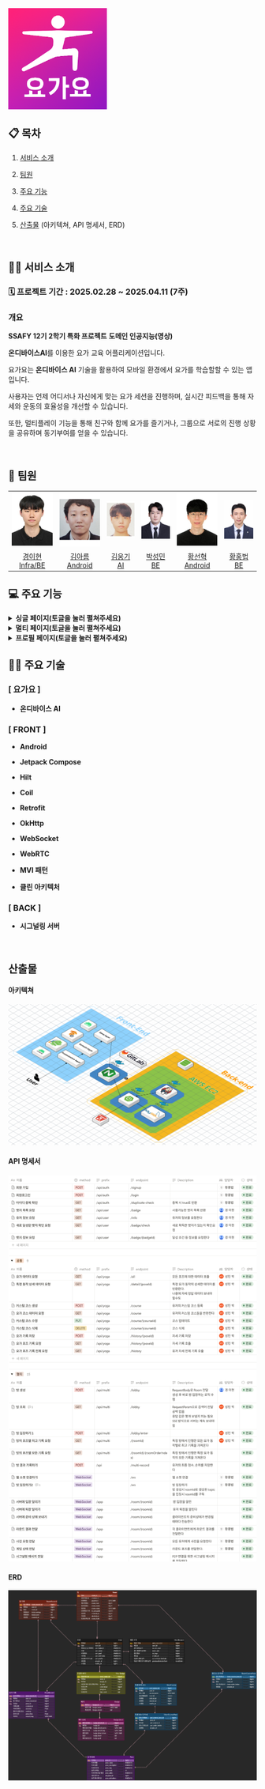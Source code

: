 <img src="README/앱아이콘.png" alt="앱아이콘" width="200" />
<br />

## 📋 목차

1. [서비스 소개](#-서비스-소개)
2. [팀원](#-팀원)
3. [주요 기능](#-주요-기능)
4. [주요 기술](#-주요-기술)
5. [산출물](#-산출물) (아키텍쳐, API 명세서, ERD)
   
   <br />

## 🧘🏻 서비스 소개

### 🗓️ 프로젝트 기간 : 2025.02.28 ~ 2025.04.11 (7주)

</aside>

### 개요

**SSAFY 12기 2학기 특화 프로젝트**
**도메인 인공지능(영상)**

 **온디바이스AI**를 이용한 요가 교육 어플리케이션입니다.

요가요는 **온디바이스 AI** 기술을 활용하여 모바일 환경에서 요가를 학습할할 수 있는 앱입니다. 

사용자는 언제 어디서나 자신에게 맞는 요가 세션을 진행하며, 실시간 피드백을 통해 자세와 운동의 효율성을 개선할 수 있습니다. 

또한, 멀티플레이 기능을 통해 친구와 함께 요가를 즐기거나, 그룹으로 서로의 진행 상황을 공유하며 동기부여를 얻을 수 있습니다. 

<br />

## 🤝 팀원

<table>
  <tr>
    <td align="center" width="150px">
      <a href="" target="_blank">
        <img src="README/경이현.jpg" alt="경이현 프로필" />
      </a>
    </td>
    <td align="center" width="150px">
      <a href="" target="_blank">
        <img src="README/김아름.jpg" alt="김아름 프로필" />
      </a>
    </td>
    <td align="center" width="150px">
      <a href="" target="_blank">
        <img src="README/김웅기.jpg" alt="김웅기 프로필" />
      </a>
    </td>
    <td align="center" width="150px">
      <a href="" target="_blank">
        <img src="README/박성민.jpg" alt="박성민 프로필" />
      </a>
    </td>
    <td align="center" width="150px">
      <a href="" target="_blank">
        <img src="README/황선혁.jpg" alt="황선혁 프로필" />
      </a>
    </td>
    <td align="center" width="150px">
      <a href="" target="_blank">
        <img src="README/황홍법.jpg" alt="황홍법 프로필" />
      </a>
    </td>
  </tr>
  <tr>
    <td align="center">
      <a href="" target="_blank">
        경이현<br />Infra/BE
      </a>
    </td>
    <td align="center">
      <a href="" target="_blank">
        김아름<br />Android
      </a>
    </td>
    <td align="center">
      <a href="" target="_blank">
        김웅기<br />AI
      </a>
    </td>
    <td align="center">
      <a href="" target="_blank">
        박성민<br />BE
      </a>
    </td>
    <td align="center">
      <a href="" target="_blank">
        황선혁<br />Android
      </a>
    </td>
    <td align="center">
      <a href="">
        황홍법<br />BE
      </a>
    </td>
  </tr>
</table>

## 💻 주요 기능

<details>
<summary><strong>싱글 페이지(토글을 눌러 펼쳐주세요)</strong></summary>
<br>

<table align="center" width="100%">
  <tr>
    <th align="center" width="33%">메인</th>
    <th align="center" width="33%">코스 추가하기</th>
    <th align="center" width="33%">코스 시작하기</th>
  </tr>
  <tr>
    <td align="center"><img height="400" alt="싱글 메인페이지" src="README/싱글_메인페이지.png" ></td>
    <td align="center"><img height="400" alt="코스 추가하는 다이얼로그" src="README/코스추가_다이얼로그.png"></td>
    <td align="center"><img height="400" alt="코스 입장 확인하는 다이얼로그" src="README/코스시작확인_다이얼로그.png"></td>
  </tr>
  <tr>
    <td align="center">싱글 메인 페이지입니다. 코스를 선택할 수 있습니다.</td>
    <td align="center">코스를 추가하는 다이얼로그입니다.</td>
    <td align="center">코스시작작을 확인하는 다이얼로그입니다.</td>
  </tr>
</table>

<table align="center" width="100%">
  <tr>
    <th align="center" width="50%">요가 설명 화면</th>
    <th align="center" width="50%">플레이 화면</th>
  </tr>
   <tr>
    <td align="center"><img height="100" alt="요가 동작을 설명하는 화면" src="README/싱글_요가_설명.png" ></td>
    <td align="center"><img height="100" alt="요가를 하면서 피드백을 받는 화면" src="README/싱글_플레이화면.jpg"></td>
  </tr>
  <tr>
    <td align="center">수행할 요가 동작을 설명하는 화면입니다.</td>
    <td align="center">요가를 하는 화면입니다. 사용자에게 실시간 피드백을 제공합니다.</td>
  </tr>
  </table>

<table align="center" width="100%">
   <tr>
    <th align="center" width="50%">결과 화면</th>
    <th align="center" width="50%">결과 상세 화면</th>
  </tr>
  <tr>
    <td align="center"><img height="400" alt="코스 결과 화면" src="README/싱글_코스결과화면.jpg"></td>
    <td align="center"><img height="400" alt="코스 상세 결과 화면" src="README/싱글_결과상세화면.jpg"></td>
  </tr>
    <td align="center">코스 결과 화면입니다. 사용자의 요가 사진을 보여줍니다.</td>
    <td align="center">동작 상세 화면입니다. 요가 사진을 다운로드 받을 수 있습니다.</td>
  </tr>
</table>

</details>

<details>
<summary><strong>멀티 페이지(토글을 눌러 펼쳐주세요)</strong></summary>
<br>

<table align="center" width="100%">
  <tr>
    <th align="center" width="25%">멀티 로비 화면</th>
    <th align="center" width="25%">방 생성 다이얼로그</th>
    <th align="center" width="25%">코스 생성 다이얼로그</th>
    <th align="center" width="25%">방 입장 다이얼로그</th>
  </tr>
  <tr>
    <td align="center"><img height="400" alt="로비 화면" src="README/멀티_로비화면.png"></td>
    <td align="center"><img height="400" alt="방 생성 다이얼로그" src="README/멀티_방생성_화면.png"></td>
    <td align="center"><img height="400" alt="코스 생성 다이얼로그" src="README/멀티_코스생성_화면.png"></td>
    <td align="center"><img height="400" alt="방 입장 다이얼로그" src="README/멀티_방입장_다이얼로그.jpg"></td>
  </tr>
  <tr>
    <td align="center">멀티 로비화면입니다. 방 목록을 확인할 수 있습니다.</td>
    <td align="center">방 생성 다이얼로그입니다. 코스를 선택할 수 있습니다</td>
    <td align="center">임시 코스 생성 다이얼로그 입니다.</td>
    <td align="center">방 입장 다이얼로그입니다.</td>
  </tr>
</table>

<table align="center" width="100%">
  <tr>
    <th align="center" width="33%">대기 화면</th>
    <th align="center" width="33%">플레이 화면</th>
    <th align="center" width="33%">요가 결과 화면</th>
  </tr>
  <tr>
    <td align="center"><img height="100" alt="대기 화면" src="README/멀티_대기화면.jpg"></td>
    <td align="center"><img height="100" alt="플레이 화면" src="README/멀티_플레이화면.jpg"></td>
    <td align="center"><img height="100" alt="요가 결과 화면" src="README/멀티_라운드결과화면.jpg"></td>
  </tr>
  <tr>
    <td align="center">시작 전 대기하는 화면입니다. 모든 유저들이 준비되면 시작됩니다.</td>
    <td align="center">플레이 화면입니다. 실시간 피드백을 받을 수 있습니다</td>
    <td align="center">이번 동작에 대한 다른 유저들의 점수와 최고 점수 유저의 사진을 볼 수 있습니다.</td>
  </tr>
</table>

<table align="center" width="100%">
  <tr>
    <th align="center" width="33%">최종 결과 화면</th>
    <th align="center" width="33%">종합 갤러리 화면</th>
    <th align="center" width="33%">상세 갤러리 화면</th>
  </tr>
  <tr>
    <td align="center"><img height="400" alt="최종 순위 화면" src="README/멀티_최종결과화면.jpg"></td>
    <td align="center"><img height="400" alt="종합 갤러리" src="README/멀티_종합갤러리화면.jpg"></td>
    <td align="center"><img height="400" alt="동작별 갤러리" src="README/멀티_개별갤러리화면.jpg"></td>
  </tr>
  <tr>
    <td align="center">최종 순위를 표시하는 화면입니다.</td>
    <td align="center">요가 별 최고 점수 유저의 사진을 보여주는 화면입니다.</td>
    <td align="center">특정 동작의 모든 유저의 사진을 보여주는 화면입니다다.</td>
  </tr>
</table>

</details>

<details>
<summary><strong>프로필 페이지(토글을 눌러 펼쳐주세요)</strong></summary>
<br>

<table align="center" width="100%">
  <tr>
    <th align="center" width="25%">프로필 메인 화면</th>
    <th align="center" width="25%">기록 상세 보기 화면</th>
    <th align="center" width="25%">요가 동작 별 상세 정보 화면</th>
    <th align="center" width="25%">뱃지 상세 화면</th>
  </tr>
  <tr>
    <td align="center"><img height="400" alt="프로필 메인 화면" src="README/프로필_메인화면.png"></td>
    <td align="center"><img height="400" alt="내 기록 상세" src="README/프로필_기록화면.png"></td>
    <td align="center"><img height="400" alt="요가 동작 별 상세" src="README/프로필_상세_기록화면.png"></td>
    <td align="center"><img height="400" alt="뱃지 상세 화면" src="README/프로필_뱃지_상세화면.png"></td>
  </tr>
  <tr>
    <td align="center">프로필 메인 화면입니다. 기록과 획득 뱃지를 볼 수 있습니다.</td>
    <td align="center">기록 상세 보기 화면입니다. 동작별 간략한 기록을 볼 수 있습니다.</td>
    <td align="center">요가 동작 별 상세화면입니다. 과거 기록들과 그래프화된 기록을 볼 수 있습니다.</td>
    <td align="center">뱃지 상세 화면입니다. 달성 조건들을 확인 할 수 있습니다.</td>
  </tr>
</table>
</details>

## 🧑‍💻 주요 기술

### [ 요가요 ]

- **온디바이스 AI**

### [ FRONT ]

- **Android**

- **Jetpack Compose**

- **Hilt**

- **Coil**

- **Retrofit**

- **OkHttp**

- **WebSocket**

- **WebRTC**

- **MVI 패턴**

- **클린 아키텍처**

### [ BACK ]

- **시그널링 서버**

<br />

## 산출물

#### 아키텍쳐
![시스템아키텍쳐](README/시스템아키텍쳐.png)

#### API 명세서

![API명세서](README/API명세서.png)

#### ERD

![요가요erd](README/요가요erd.png)

<br/>